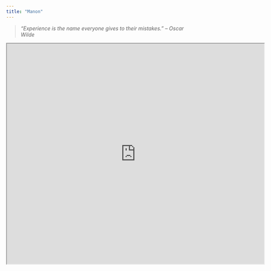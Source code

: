 ```yaml
---
title: "Manon"
---
```


>  _“Experience is the name everyone gives to their mistakes.” – Oscar Wilde_

<iframe src="https://openprocessing.org/sketch/1592113/embed/?plusEmbedHash=YmVhMjY2ZWQxYjk5NzY4NWU2YWYyYzg3Mjk4NGViNTBkNWU5MjUzNTc1NjRkODZmZTQzMzNlNDk2ODNhZGEwNDk3MTQ5YzYzZGY4ZGFkZDMzZWYzNzVlZDBlZThlZTU0MmMxNGE2OTllNGVjYmNhNTA3NzE5ZjIzMmE1ZWQzZjZ6OEVkZ1JxY2NPd2VBSXNlRk1HMVZYckpyRkFjMnNhR2pONEFDZ1g0ZmdnbDBxVGxFTFFqblFwU01QbnlOQTZKd2k0MGxwMmUxYzZEcXBxMFBiR0lsUT09&plusEmbedTitle=true" width="700" height="600"></iframe>